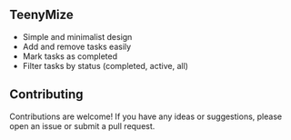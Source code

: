 ## TeenyMize
- Simple and minimalist design
- Add and remove tasks easily
- Mark tasks as completed
- Filter tasks by status (completed, active, all)

## Contributing
Contributions are welcome! If you have any ideas or suggestions, please open an issue or submit a pull request.
